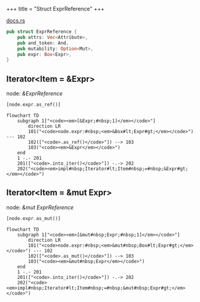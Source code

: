 +++
title = "Struct ExprReference"
+++

[docs.rs](https://docs.rs/syn/latest/syn/struct.ExprReference.html)

```rust
pub struct ExprReference {
    pub attrs: Vec<Attribute>,
    pub and_token: And,
    pub mutability: Option<Mut>,
    pub expr: Box<Expr>,
}
```

## Iterator<Item = &Expr>

node: *&ExprReference*

```rust
[node.expr.as_ref()]
```

```mermaid
flowchart TD
    subgraph 1["<code><em>[&Expr;#nbsp;1]</em></code>"]
        direction LR
        101("<code>node.expr:#nbsp;<em>&Box#lt;Expr#gt;</em></code>") --- 102
        102(["<code>.as_ref()</code>"]) --> 103
        103("<code><em>&Expr</em></code>")
    end
    1 -.- 201
    201(["<code>.into_iter()</code>"]) -.-> 202
    202("<code><em>impl#nbsp;Iterator#lt;Item#nbsp;=#nbsp;&Expr#gt;</em></code>")
```

## Iterator<Item = &mut Expr>

node: *&mut ExprReference*

```rust
[node.expr.as_mut()]
```

```mermaid
flowchart TD
    subgraph 1["<code><em>[&mut#nbsp;Expr;#nbsp;1]</em></code>"]
        direction LR
        101("<code>node.expr:#nbsp;<em>&mut#nbsp;Box#lt;Expr#gt;</em></code>") --- 102
        102(["<code>.as_mut()</code>"]) --> 103
        103("<code><em>&mut#nbsp;Expr</em></code>")
    end
    1 -.- 201
    201(["<code>.into_iter()</code>"]) -.-> 202
    202("<code><em>impl#nbsp;Iterator#lt;Item#nbsp;=#nbsp;&mut#nbsp;Expr#gt;</em></code>")
```

